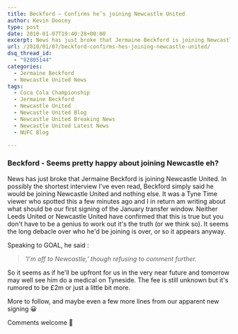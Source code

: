 ```yaml
---
title: Beckford – Confirms he’s joining Newcastle United
author: Kevin Doocey
type: post
date: 2010-01-07T19:40:28+00:00
excerpt: News has just broke that Jermaine Beckford is joining Newcastle United..
url: /2010/01/07/beckford-confirms-hes-joining-newcastle-united/
dsq_thread_id:
  - "92805144"
categories:
  - Jermaine Beckford
  - Newcastle United News
tags:
  - Coca Cola Championship
  - Jermaine Beckford
  - Newcastle United
  - Newcastle United Blog
  - Newcastle United Breaking News
  - Newcastle United Latest News
  - NUFC Blog

---
```

### Beckford - Seems pretty happy about joining Newcastle eh?

News has just broke that Jermaine Beckford is joining Newcastle United. In possibly the shortest interview I've even read, Beckford simply said he would be joining Newcastle United and nothing else. It was a Tyne Time viewer who spotted this a few minutes ago and I in return am writing about what should be our first signing of the January transfer window. Neither Leeds  United or Newcastle United have confirmed that this is true but you don't have to be a genius to work out it's the truth (or we think so). It seems the long debacle over who he'd be joining is over, or so it appears anyway.

Speaking to GOAL, he said :

> _'I'm off to Newcastle,' though refusing to comment further._

So it seems as if he'll be upfront for us in the very near future and tomorrow may well see him do a medical on Tyneside. The fee is still unknown but it's rumored to be £2m or just a little bit more.

More to follow, and maybe even a few more lines from our apparent new signing 😀

Comments welcome 🙂
